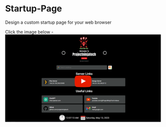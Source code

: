 # Startup-Page
Design a custom startup page for your web browser

Click the image below -
[![IMAGE ALT TEXT HERE](https://github.com/projectninjatech/Startup-Page/blob/main/startup_page.png)](https://youtu.be/qpik_b-O0iI)
